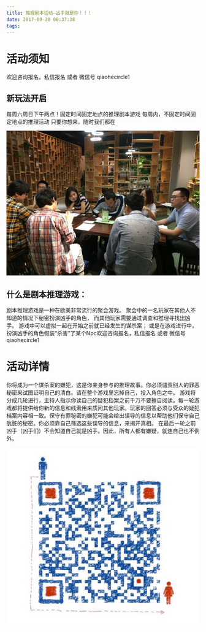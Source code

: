```yaml
---
title: 推理剧本活动—凶手就是你！！！
date: 2017-09-30 00:37:38
tags:
---
```

# 活动须知

欢迎咨询报名，私信报名 或者 微信号 qiaohecircle1


## 新玩法开启
每周六周日下午两点！固定时间固定地点的推理剧本游戏
每周内，不固定时间固定地点的推理活动
只要你想来，随时我们都在

![image](https://raw.githubusercontent.com/tongyuanfeng/qiaohe_web/master/img/photo/01448ee78300e78df85c8be7987036a29422e1dbb4.jpg)
## 什么是剧本推理游戏：
剧本推理游戏是一种在欧美非常流行的聚会游戏。 聚会中的一名玩家在其他人不知道的情况下秘密扮演凶手的角色， 
而其他玩家需要通过调查和推理寻找出凶手。 
游戏中可以虚拟一起在开始之前就已经发生的谋杀案； 
或是在游戏进行中，扮演凶手的角色假装“杀害”了某个Npc欢迎咨询报名，私信报名 或者 微信号 qiaohecircle1
# 活动详情

你将成为一个谋杀案的嫌犯，这是你亲身参与的推理故事。你必须谴责别人的罪恶秘密来试图证明自己的清白。请在整个游戏里忘掉自己，投入角色之中。
游戏将分成几轮进行，主持人指示你读自己的疑犯档案之前千万不要擅自阅读。每一轮游戏都将提供给你新的信息和线索用来质问其他玩家。玩家的回答必须与受众的疑犯档案内容相一致。保守有罪秘密的嫌犯可能会给出误导的信息以帮助他们保守自己肮脏的秘密。你必须靠自己筛选这些误导的信息，来揭开真相。
在最后一轮之前凶手（凶手们）不会知道自己就是凶手。因此，所有人都有嫌疑，就连自己也不例外。

![image](https://raw.githubusercontent.com/tongyuanfeng/qiaohe_web/master/img/add_weixinjpg.jpg)